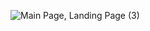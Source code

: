 ![Main Page, Landing Page (3)](https://user-images.githubusercontent.com/52296323/163695785-5a03436b-4d7f-4db8-b5ab-6289454b759b.png)

